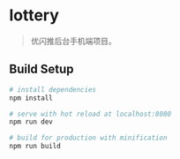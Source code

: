 # lottery

> 优闪推后台手机端项目。

## Build Setup

```bash
# install dependencies
npm install

# serve with hot reload at localhost:8080
npm run dev

# build for production with minification
npm run build
```
